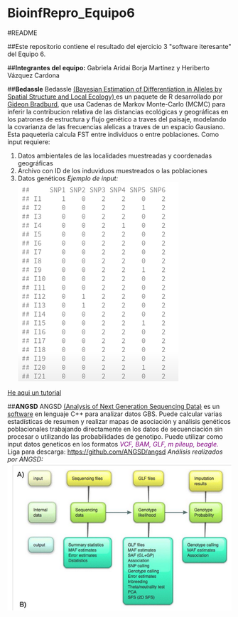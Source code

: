 # BioinfRepro_Equipo6

#README

##Este repositorio contiene el resultado del ejercicio 3 "software iteresante" del Equipo 6.

##**Integrantes del equipo:**
Gabriela Aridai Borja Martínez y
Heriberto Vázquez Cardona


##**Bedassle**
Bedassle [(Bayesian Estimation of Differentiation in Alleles by Spatial Structure and Local Ecology) ](http://www.genescape.org/uploads/7/2/2/0/72206611/bradburd_ralph_coop_2013.pdf) es un paquete de R desarrollado por [Gideon Bradburd](http://www.genescape.org/), que usa Cadenas de Markov Monte-Carlo (MCMC) para inferir la contribucion relativa de las distancias ecológicas y geográficas en los patrones de estructura y flujo genético a traves del paisaje, modelando la covarianza de las frecuencias alelicas a traves de un espacio Gausiano. Esta paqueteria calcula  FST entre individuos o entre poblaciones. Como input requiere:
1. Datos ambientales de las localidades muestreadas y coordenadas geográficas
2. Archivo con ID de los induviduos muestreados o las poblaciones
3. Datos genéticos
*Ejemplo de input:*
![Input](https://raw.githubusercontent.com/HeribertoVaquezCardona/Imagen2/master/Bedassle_input.png)



[He aqui un tutorial ](http://petrelharp.github.io/popgen-visualization-course/)

##**ANGSD**
ANGSD [(Analysis of Next Generation Sequencing Data)](https://www.ncbi.nlm.nih.gov/pubmed/25420514) es un [software](https://github.com/ANGSD/angsd) en lenguaje C++ para analizar datos GBS. Puede calcular varias estadísticas de resumen y realizar mapas de asociación y análisis genéticos poblacionales trabajando directamente en los datos de secuenciación sin procesar o utilizando las probabilidades de genotipo. Puede utilizar como input datos geneticos en los formatos <span style="color:purple">*VCF, BAM, GLF, m pileup, beagle.*</span> 
Liga para descarga: https://github.com/ANGSD/angsd
*Análisis realizados por ANGSD:*
![Analisis realizados por ANGSD](https://raw.githubusercontent.com/HeribertoVaquezCardona/Imagen1/master/Analysis.png)



